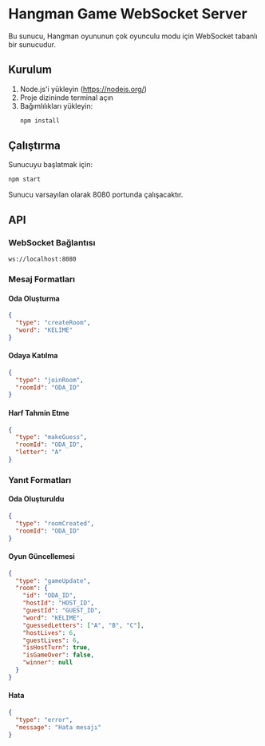# Hangman Game WebSocket Server

Bu sunucu, Hangman oyununun çok oyunculu modu için WebSocket tabanlı bir sunucudur.

## Kurulum

1. Node.js'i yükleyin (https://nodejs.org/)
2. Proje dizininde terminal açın
3. Bağımlılıkları yükleyin:
   ```bash
   npm install
   ```

## Çalıştırma

Sunucuyu başlatmak için:
```bash
npm start
```

Sunucu varsayılan olarak 8080 portunda çalışacaktır.

## API

### WebSocket Bağlantısı
```
ws://localhost:8080
```

### Mesaj Formatları

#### Oda Oluşturma
```json
{
  "type": "createRoom",
  "word": "KELIME"
}
```

#### Odaya Katılma
```json
{
  "type": "joinRoom",
  "roomId": "ODA_ID"
}
```

#### Harf Tahmin Etme
```json
{
  "type": "makeGuess",
  "roomId": "ODA_ID",
  "letter": "A"
}
```

### Yanıt Formatları

#### Oda Oluşturuldu
```json
{
  "type": "roomCreated",
  "roomId": "ODA_ID"
}
```

#### Oyun Güncellemesi
```json
{
  "type": "gameUpdate",
  "room": {
    "id": "ODA_ID",
    "hostId": "HOST_ID",
    "guestId": "GUEST_ID",
    "word": "KELIME",
    "guessedLetters": ["A", "B", "C"],
    "hostLives": 6,
    "guestLives": 6,
    "isHostTurn": true,
    "isGameOver": false,
    "winner": null
  }
}
```

#### Hata
```json
{
  "type": "error",
  "message": "Hata mesajı"
}
``` 